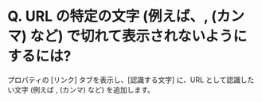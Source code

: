 # Q. URL の特定の文字 (例えば、, (カンマ) など) で切れて表示されないようにするには?

プロパティの \[リンク\] タブを表示し、\[認識する文字\] に、URL として認識したい文字 (例えば , (カンマ) など) を追加します。
